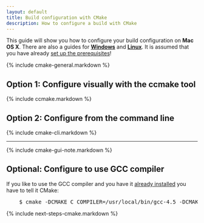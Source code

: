 ```yaml
---
layout: default
title: Build configuration with CMake
description: How to configure a build with CMake
---
```


<p class="intro">This guide will show you how to configure your build configuration on <strong>Mac OS X</strong>. There are also a guides for <strong><a href="/win-configure-cmake">Windows</a></strong> and <strong><a href="/linux-configure-cmake">Linux</a></strong>. It is assumed that you have already <a href="/prerequisites-redirect">set up the prerequisites</a>!</p>

{% include cmake-general.markdown %}

## <span class="step">Option 1:</span> Configure visually with the ccmake tool ##

{% include ccmake.markdown %}

## <span class="step">Option 2:</span> Configure from the command line ##

{% include cmake-cli.markdown %}

----

{% include cmake-gui-note.markdown %}

## <span class="step">Optional:</span> Configure to use GCC compiler ##

If you like to use the GCC compiler and you have it [already installed](/mac-prerequisites) you have to tell it CMake:

<pre class="terminal bootcamp">
    <span class="codeline">$ cmake -DCMAKE_C_COMPILER=/usr/local/bin/gcc-4.5 -DCMAKE_CXX_COMPILER=/usr/local/bin/g++-4.5</span>
</pre>

{% include next-steps-cmake.markdown %}
